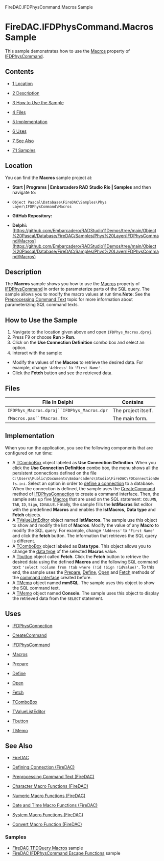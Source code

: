 FireDAC.IFDPhysCommand.Macros Sample[]()
# FireDAC.IFDPhysCommand.Macros Sample 


This sample demonstrates how to use the [Macros](http://docwiki.embarcadero.com/Libraries/en/FireDAC.Phys.Intf.IFDPhysCommand.Macros) property of [IFDPhysCommand](http://docwiki.embarcadero.com/Libraries/en/FireDAC.Phys.Intf.IFDPhysCommand).
## Contents



* [1 Location](#Location)
* [2 Description](#Description)
* [3 How to Use the Sample](#How_to_Use_the_Sample)
* [4 Files](#Files)
* [5 Implementation](#Implementation)
* [6 Uses](#Uses)
* [7 See Also](#See_Also)

* [7.1 Samples](#Samples)


## Location 

You can find the **Macros** sample project at:
* **Start | Programs | Embarcadero RAD Studio Rio | Samples** and then navigate to:

* `Object Pascal\Database\FireDAC\Samples\Phys Layer\IFDPhysCommand\Macros`

* **GitHub Repository:**

* **Delphi:**[https://github.com/Embarcadero/RADStudio11Demos/tree/main/Object%20Pascal/Database/FireDAC/Samples/Phys%20Layer/IFDPhysCommand/Macros](https://github.com/Embarcadero/RADStudio11Demos/tree/main/Object%20Pascal/Database/FireDAC/Samples/Phys%20Layer/IFDPhysCommand/Macros)

## Description 

The **Macros** sample shows you how to use the [Macros](http://docwiki.embarcadero.com/Libraries/en/FireDAC.Phys.Intf.IFDPhysCommand.Macros) property of [IFDPhysCommand](http://docwiki.embarcadero.com/Libraries/en/FireDAC.Phys.Intf.IFDPhysCommand) in order to parameterize parts of the SQL query. The sample allows you to modify the macro values at run time.**Note**: See the [Preprocessing Command Text](http://docwiki.embarcadero.com/RADStudio/en/Preprocessing_Command_Text_(FireDAC)) topic for more information about parameterizing SQL command texts. 
## How to Use the Sample 


1.  Navigate to the location given above and open `IFDPhys_Macros.dproj`.
2.  Press F9 or choose **Run > Run**.
3.  Click on the **Use Connection Definition** combo box and select an option.
4.  Interact with the sample:

*  Modify the values of the **Macros** to retrieve the desired data. For example, change `'Address'` to `'First Name'`.
*  Click the **Fetch** button and see the retrieved data.

## Files 



| File in Delphi                           | Contains          |
|------------------------------------------|-------------------|
|`IFDPhys_Macros.dproj``IFDPhys_Macros.dpr`|The project itself.|
|`fMacros.pas``fMacros.fmx`                |The main form.     |


## Implementation 

When you run the application, you see the following components that are configured on run time:
*  A [TComboBox](http://docwiki.embarcadero.com/Libraries/en/Vcl.StdCtrls.TComboBox) object labeled as **Use Connection Definition**. When you click the **Use Connection Definition** combo box, the menu shows all the persistent connections defined on the file `C:\Users\Public\Documents\Embarcadero\Studio\FireDAC\FDConnectionDefs.ini`. Select an option in order to [define a connection](http://docwiki.embarcadero.com/RADStudio/en/Defining_Connection_(FireDAC)) to a database. When the connection is defined, the sample uses the [CreateCommand](http://docwiki.embarcadero.com/Libraries/en/FireDAC.Phys.Intf.IFDPhysConnection.CreateCommand) method of [IFDPhysConnection](http://docwiki.embarcadero.com/Libraries/en/FireDAC.Phys.Intf.IFDPhysConnection) to create a command interface. Then, the sample sets up five [Macros](http://docwiki.embarcadero.com/Libraries/en/FireDAC.Phys.Intf.IFDPhysCommand.Macros) that are used on the SQL statement: `COLUMN`, `TAB`, `ID`, `Sign`, `IDVALUE`. Finally, the sample fills the **lstMacros** list editor with the predefined **Macros** and enables the **lstMacros**, **Data type** and **Fetch** objects.
*  A [TValueListEditor](http://docwiki.embarcadero.com/Libraries/en/Vcl.ValEdit.TValueListEditor) object named **lstMacros**. The sample use this object to show and modify the list of **Macros**. Modify the value of any **Macro** to modify the SQL query. For example, change `'Address'` to `'First Name'` and click the **fetch** button. The information that retrieves the SQL query is different.
*  A [TComboBox](http://docwiki.embarcadero.com/Libraries/en/Vcl.StdCtrls.TComboBox) object labeled as **Data type**. This object allows you to change the [data type](http://docwiki.embarcadero.com/Libraries/en/FireDAC.Stan.Param.TFDMacroDataType) of the selected **Macros** value.
*  A [Tbutton](http://docwiki.embarcadero.com/Libraries/en/Vcl.StdCtrls.TButton) object called **Fetch**. Click the **Fetch** button to retrieve the desired data using the defined **Macros** and the following SQL command text: `'select !column from !tab where (!id !Sign !idValue)'`. To this end, the sample uses the [Prepare](http://docwiki.embarcadero.com/Libraries/en/FireDAC.Phys.Intf.IFDPhysCommand.Prepare), [Define](http://docwiki.embarcadero.com/Libraries/en/FireDAC.Phys.Intf.IFDPhysCommand.Define), [Open](http://docwiki.embarcadero.com/Libraries/en/FireDAC.Phys.Intf.IFDPhysCommand.Open) and [Fetch](http://docwiki.embarcadero.com/Libraries/en/FireDAC.Phys.Intf.IFDPhysCommand.Fetch) methods of the [command interface](http://docwiki.embarcadero.com/Libraries/en/FireDAC.Phys.Intf.IFDPhysCommand) created before.
*  A [TMemo](http://docwiki.embarcadero.com/Libraries/en/Vcl.StdCtrls.TMemo) object named **mmSQL**. The sample uses this object to show the SQL command text.
*  A [TMemo](http://docwiki.embarcadero.com/Libraries/en/Vcl.StdCtrls.TMemo) object named **Console**. The sample uses this object to display the retrieved data from the `SELECT` statement.

## Uses 


* [IFDPhysConnection](http://docwiki.embarcadero.com/Libraries/en/FireDAC.Phys.Intf.IFDPhysConnection)

* [CreateCommand](http://docwiki.embarcadero.com/Libraries/en/FireDAC.Phys.Intf.IFDPhysConnection.CreateCommand)

* [IFDPhysCommand](http://docwiki.embarcadero.com/Libraries/en/FireDAC.Phys.Intf.IFDPhysCommand)

* [Macros](http://docwiki.embarcadero.com/Libraries/en/FireDAC.Phys.Intf.IFDPhysCommand.Macros)
* [Prepare](http://docwiki.embarcadero.com/Libraries/en/FireDAC.Phys.Intf.IFDPhysCommand.Prepare)
* [Define](http://docwiki.embarcadero.com/Libraries/en/FireDAC.Phys.Intf.IFDPhysCommand.Define)
* [Open](http://docwiki.embarcadero.com/Libraries/en/FireDAC.Phys.Intf.IFDPhysCommand.Open)
* [Fetch](http://docwiki.embarcadero.com/Libraries/en/FireDAC.Phys.Intf.IFDPhysCommand.Fetch)

* [TComboBox](http://docwiki.embarcadero.com/Libraries/en/Vcl.StdCtrls.TComboBox)
* [TValueListEditor](http://docwiki.embarcadero.com/Libraries/en/Vcl.ValEdit.TValueListEditor)
* [Tbutton](http://docwiki.embarcadero.com/Libraries/en/Vcl.StdCtrls.TButton)
* [TMemo](http://docwiki.embarcadero.com/Libraries/en/Vcl.StdCtrls.TMemo)

## See Also 


* [FireDAC](http://docwiki.embarcadero.com/RADStudio/en/FireDAC)
* [Defining Connection (FireDAC)](http://docwiki.embarcadero.com/RADStudio/en/Defining_Connection_(FireDAC))
* [Preprocessing Command Text (FireDAC)](http://docwiki.embarcadero.com/RADStudio/en/Preprocessing_Command_Text_(FireDAC))

* [Character Macro Functions (FireDAC)](http://docwiki.embarcadero.com/RADStudio/en/Character_Macro_Functions_(FireDAC))
* [Numeric Macro Functions (FireDAC)](http://docwiki.embarcadero.com/RADStudio/en/Numeric_Macro_Functions_(FireDAC))
* [Date and Time Macro Functions (FireDAC)](http://docwiki.embarcadero.com/RADStudio/en/Date_and_Time_Macro_Functions_(FireDAC))
* [System Macro Functions (FireDAC)](http://docwiki.embarcadero.com/RADStudio/en/System_Macro_Functions_(FireDAC))
* [Convert Macro Function (FireDAC)](http://docwiki.embarcadero.com/RADStudio/en/Convert_Macro_Function_(FireDAC))

### Samples 


* [FireDAC TFDQuery Macros](http://docwiki.embarcadero.com/CodeExamples/en/FireDAC.TFDQuery.Macros_Sample) sample
* [FireDAC IFDPhysCommand Escape Functions](http://docwiki.embarcadero.com/CodeExamples/en/FireDAC.IFDPhysCommand.EscapeFunctions_Sample) sample





